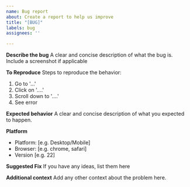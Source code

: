 ```yaml
---
name: Bug report
about: Create a report to help us improve
title: "[BUG]"
labels: bug
assignees: ''

---
```


**Describe the bug**
A clear and concise description of what the bug is.  Include a screenshot if applicable

**To Reproduce**
Steps to reproduce the behavior:
1. Go to '...'
2. Click on '....'
3. Scroll down to '....'
4. See error

**Expected behavior**
A clear and concise description of what you expected to happen.

**Platform**
 - Platform: [e.g. Desktop/Mobile]
 - Browser: [e.g. chrome, safari]
 - Version [e.g. 22]

**Suggested Fix**
If you have any ideas, list them here

**Additional context**
Add any other context about the problem here.
